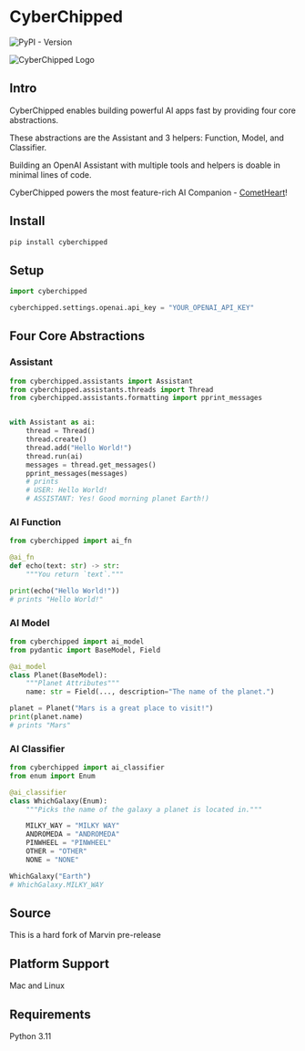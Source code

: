 # CyberChipped

![PyPI - Version](https://img.shields.io/pypi/v/cyberchipped)

![CyberChipped Logo](https://cyberchipped.com/375.png)

## Intro
CyberChipped enables building powerful AI apps fast by providing four core abstractions.

These abstractions are the Assistant and 3 helpers: Function, Model, and Classifier.

Building an OpenAI Assistant with multiple tools and helpers is doable in minimal lines of code.

CyberChipped powers the most feature-rich AI Companion - [CometHeart](https://cometheart.com)!

## Install

```bash
pip install cyberchipped
```

## Setup
```python
import cyberchipped

cyberchipped.settings.openai.api_key = "YOUR_OPENAI_API_KEY"
```

## Four Core Abstractions

### Assistant
```python
from cyberchipped.assistants import Assistant
from cyberchipped.assistants.threads import Thread
from cyberchipped.assistants.formatting import pprint_messages


with Assistant as ai:
    thread = Thread()
    thread.create()
    thread.add("Hello World!")
    thread.run(ai)
    messages = thread.get_messages()
    pprint_messages(messages)
    # prints 
    # USER: Hello World!
    # ASSISTANT: Yes! Good morning planet Earth!)
```

### AI Function
```python
from cyberchipped import ai_fn

@ai_fn
def echo(text: str) -> str:
    """You return `text`."""

print(echo("Hello World!"))
# prints "Hello World!"

```

### AI Model
```python
from cyberchipped import ai_model
from pydantic import BaseModel, Field

@ai_model
class Planet(BaseModel):
    """Planet Attributes"""
    name: str = Field(..., description="The name of the planet.")

planet = Planet("Mars is a great place to visit!")
print(planet.name)
# prints "Mars"
```

### AI Classifier
```python
from cyberchipped import ai_classifier
from enum import Enum

@ai_classifier
class WhichGalaxy(Enum):
    """Picks the name of the galaxy a planet is located in."""

    MILKY_WAY = "MILKY WAY"
    ANDROMEDA = "ANDROMEDA"
    PINWHEEL = "PINWHEEL"
    OTHER = "OTHER"
    NONE = "NONE"

WhichGalaxy("Earth")
# WhichGalaxy.MILKY_WAY
```

## Source
This is a hard fork of Marvin pre-release

## Platform Support
Mac and Linux

## Requirements
Python 3.11
